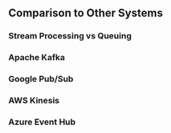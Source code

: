 ## Comparison to Other Systems

### Stream Processing vs Queuing

### Apache Kafka

### Google Pub/Sub

### AWS Kinesis

### Azure Event Hub

